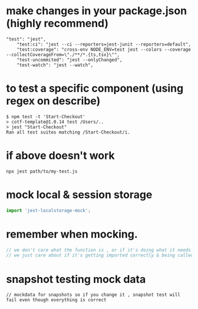 # make changes in your package.json (highly recommend)
```
"test": "jest",
    "test:ci": "jest --ci --reporters=jest-junit --reporters=default",
    "test:coverage": "cross-env NODE_ENV=test jest --colors --coverage --collectCoverageFrom=\"./**/*.{ts,tsx}\"",
    "test-uncommited": "jest --onlyChanged",
    "test-watch": "jest --watch",
```

# to test a specific component (using regex on describe)
```console
$ npm test -t 'Start-Checkout'
> cotf-template@1.0.14 test /Users/..
> jest "Start-Checkout"
Ran all test suites matching /Start-Checkout/i.
```
# if above doesn't work
```console
npx jest path/to/my-test.js
```
# mock local & session storage
```setupJest.ts
import 'jest-localstorage-mock'; 
```

# remember when mocking.
```js
// we don't care what the function is , or if it's doing what it needs to do etc.
// we just care about if it's getting imported correctly & being called when it needs to be called.
```

# snapshot testing mock data
```
// mockdata for snapshots so if you change it , snapshot test will fail even though everything is correct
```
